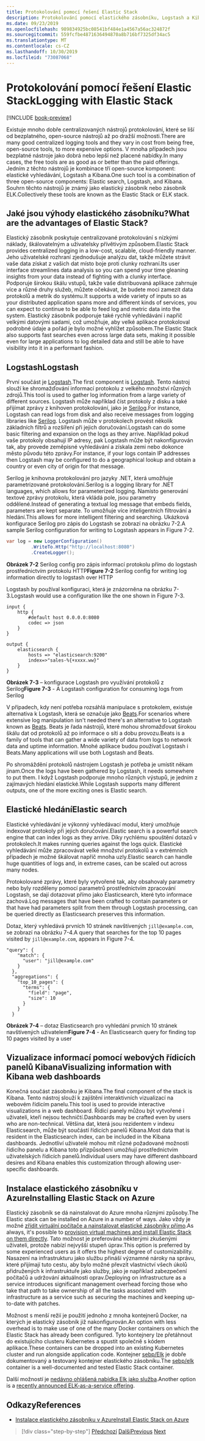 ```yaml
---
title: Protokolování pomocí řešení Elastic Stack
description: Protokolování pomocí elastického zásobníku, Logstash a Kibana
ms.date: 09/23/2019
ms.openlocfilehash: 989834925bc08541bf484e1a4567a56ac324872f
ms.sourcegitcommit: 559fcfbe4871636494870a8b716bf7325df34ac5
ms.translationtype: MT
ms.contentlocale: cs-CZ
ms.lasthandoff: 10/30/2019
ms.locfileid: "73087068"
---
```

# <a name="logging-with-elastic-stack"></a><span data-ttu-id="f77e3-103">Protokolování pomocí řešení Elastic Stack</span><span class="sxs-lookup"><span data-stu-id="f77e3-103">Logging with Elastic Stack</span></span>

[!INCLUDE [book-preview](../../../includes/book-preview.md)]

<span data-ttu-id="f77e3-104">Existuje mnoho dobře centralizovaných nástrojů protokolování, které se liší od bezplatného, open-source nástrojů až po dražší možnosti.</span><span class="sxs-lookup"><span data-stu-id="f77e3-104">There are many good centralized logging tools and they vary in cost from being free, open-source tools, to more expensive options.</span></span> <span data-ttu-id="f77e3-105">V mnoha případech jsou bezplatné nástroje jako dobrá nebo lepší než placené nabídky.</span><span class="sxs-lookup"><span data-stu-id="f77e3-105">In many cases, the free tools are as good as or better than the paid offerings.</span></span> <span data-ttu-id="f77e3-106">Jedním z těchto nástrojů je kombinace tří open-source komponent: elastické vyhledávání, Logstash a Kibana.</span><span class="sxs-lookup"><span data-stu-id="f77e3-106">One such tool is a combination of three open-source components: Elastic search, Logstash, and Kibana.</span></span>
<span data-ttu-id="f77e3-107">Souhrn těchto nástrojů je známý jako elastický zásobník nebo zásobník ELK.</span><span class="sxs-lookup"><span data-stu-id="f77e3-107">Collectively these tools are known as the Elastic Stack or ELK stack.</span></span>

## <a name="what-are-the-advantages-of-elastic-stack"></a><span data-ttu-id="f77e3-108">Jaké jsou výhody elastického zásobníku?</span><span class="sxs-lookup"><span data-stu-id="f77e3-108">What are the advantages of Elastic Stack?</span></span>

<span data-ttu-id="f77e3-109">Elastický zásobník poskytuje centralizované protokolování s nízkými náklady, škálovatelným a uživatelsky přívětivým způsobem.</span><span class="sxs-lookup"><span data-stu-id="f77e3-109">Elastic Stack provides centralized logging in a low-cost, scalable, cloud-friendly manner.</span></span> <span data-ttu-id="f77e3-110">Jeho uživatelské rozhraní zjednodušuje analýzu dat, takže můžete strávit vaše data získat z vašich dat místo boje proti clunky rozhraní.</span><span class="sxs-lookup"><span data-stu-id="f77e3-110">Its user interface streamlines data analysis so you can spend your time gleaning insights from your data instead of fighting with a clunky interface.</span></span> <span data-ttu-id="f77e3-111">Podporuje širokou škálu vstupů, takže vaše distribuovaná aplikace zahrnuje více a různé druhy služeb, můžete očekávat, že budete moci zamezit data protokolů a metrik do systému.</span><span class="sxs-lookup"><span data-stu-id="f77e3-111">It supports a wide variety of inputs so as your distributed application spans more and different kinds of services, you can expect to continue to be able to feed log and metric data into the system.</span></span> <span data-ttu-id="f77e3-112">Elastický zásobník podporuje také rychlé vyhledávání i napříč velkými datovými sadami, což umožňuje, aby velké aplikace protokoloval podrobné údaje a pořád je bylo možné vyhlížet způsobem.</span><span class="sxs-lookup"><span data-stu-id="f77e3-112">The Elastic Stack also supports fast searches even across large data sets, making it possible even for large applications to log detailed data and still be able to have visibility into it in a performant fashion.</span></span>

## <a name="logstash"></a><span data-ttu-id="f77e3-113">Logstash</span><span class="sxs-lookup"><span data-stu-id="f77e3-113">Logstash</span></span>

<span data-ttu-id="f77e3-114">První součást je [Logstash](https://www.elastic.co/products/logstash).</span><span class="sxs-lookup"><span data-stu-id="f77e3-114">The first component is [Logstash](https://www.elastic.co/products/logstash).</span></span> <span data-ttu-id="f77e3-115">Tento nástroj slouží ke shromažďování informací protokolu z velkého množství různých zdrojů.</span><span class="sxs-lookup"><span data-stu-id="f77e3-115">This tool is used to gather log information from a large variety of different sources.</span></span> <span data-ttu-id="f77e3-116">Logstash může například číst protokoly z disku a také přijímat zprávy z knihoven protokolování, jako je [Serilog](https://serilog.net/).</span><span class="sxs-lookup"><span data-stu-id="f77e3-116">For instance, Logstash can read logs from disk and also receive messages from logging libraries like [Serilog](https://serilog.net/).</span></span> <span data-ttu-id="f77e3-117">Logstash může v protokolech provést několik základních filtrů a rozšíření při jejich doručování.</span><span class="sxs-lookup"><span data-stu-id="f77e3-117">Logstash can do some basic filtering and expansion on the logs as they arrive.</span></span> <span data-ttu-id="f77e3-118">Například pokud vaše protokoly obsahují IP adresy, pak Logstash může být nakonfigurován tak, aby provede zeměpisné vyhledávání a získala zemi nebo dokonce město původu této zprávy.</span><span class="sxs-lookup"><span data-stu-id="f77e3-118">For instance, if your logs contain IP addresses then Logstash may be configured to do a geographical lookup and obtain a country or even city of origin for that message.</span></span>

<span data-ttu-id="f77e3-119">Serilog je knihovna protokolování pro jazyky .NET, která umožňuje parametrizované protokolování.</span><span class="sxs-lookup"><span data-stu-id="f77e3-119">Serilog is a logging library for .NET languages, which allows for parameterized logging.</span></span> <span data-ttu-id="f77e3-120">Namísto generování textové zprávy protokolu, která vkládá pole, jsou parametry oddělené.</span><span class="sxs-lookup"><span data-stu-id="f77e3-120">Instead of generating a textual log message that embeds fields, parameters are kept separate.</span></span> <span data-ttu-id="f77e3-121">To umožňuje více inteligentních filtrování a hledání.</span><span class="sxs-lookup"><span data-stu-id="f77e3-121">This allows for more intelligent filtering and searching.</span></span> <span data-ttu-id="f77e3-122">Ukázková konfigurace Serilog pro zápis do Logstash se zobrazí na obrázku 7-2.</span><span class="sxs-lookup"><span data-stu-id="f77e3-122">A sample Serilog configuration for writing to Logstash appears in Figure 7-2.</span></span>

```csharp
var log = new LoggerConfiguration()
         .WriteTo.Http("http://localhost:8080")
         .CreateLogger();
```

<span data-ttu-id="f77e3-123">**Obrázek 7-2** Serilog config pro zápis informací protokolu přímo do logstash prostřednictvím protokolu HTTP</span><span class="sxs-lookup"><span data-stu-id="f77e3-123">**Figure 7-2** Serilog config for writing log information directly to logstash over HTTP</span></span>

<span data-ttu-id="f77e3-124">Logstash by používal konfiguraci, která je znázorněna na obrázku 7-3.</span><span class="sxs-lookup"><span data-stu-id="f77e3-124">Logstash would use a configuration like the one shown in Figure 7-3.</span></span>

```
input {
    http {
        #default host 0.0.0.0:8080
        codec => json
    }
}

output {
    elasticsearch {
        hosts => "elasticsearch:9200"
        index=>"sales-%{+xxxx.ww}"
    }
}
```

<span data-ttu-id="f77e3-125">**Obrázek 7-3** – konfigurace Logstash pro využívání protokolů z Serilog</span><span class="sxs-lookup"><span data-stu-id="f77e3-125">**Figure 7-3** - A Logstash configuration for consuming logs from Serilog</span></span>

<span data-ttu-id="f77e3-126">V případech, kdy není potřeba rozsáhlá manipulace s protokolem, existuje alternativa k Logstash, která se označuje jako [Beats](https://www.elastic.co/products/beats).</span><span class="sxs-lookup"><span data-stu-id="f77e3-126">For scenarios where extensive log manipulation isn't needed there's an alternative to Logstash known as [Beats](https://www.elastic.co/products/beats).</span></span> <span data-ttu-id="f77e3-127">Beats je řada nástrojů, které mohou shromažďovat širokou škálu dat od protokolů až po informace o síti a dobu provozu.</span><span class="sxs-lookup"><span data-stu-id="f77e3-127">Beats is a family of tools that can gather a wide variety of data from logs to network data and uptime information.</span></span> <span data-ttu-id="f77e3-128">Mnohé aplikace budou používat Logstash i Beats.</span><span class="sxs-lookup"><span data-stu-id="f77e3-128">Many applications will use both Logstash and Beats.</span></span>

<span data-ttu-id="f77e3-129">Po shromáždění protokolů nástrojem Logstash je potřeba je umístit někam jinam.</span><span class="sxs-lookup"><span data-stu-id="f77e3-129">Once the logs have been gathered by Logstash, it needs somewhere to put them.</span></span> <span data-ttu-id="f77e3-130">I když Logstash podporuje mnoho různých výstupů, je jedním z zajímavých hledání elastické.</span><span class="sxs-lookup"><span data-stu-id="f77e3-130">While Logstash supports many different outputs, one of the more exciting ones is Elastic search.</span></span>

## <a name="elastic-search"></a><span data-ttu-id="f77e3-131">Elastické hledání</span><span class="sxs-lookup"><span data-stu-id="f77e3-131">Elastic search</span></span>

<span data-ttu-id="f77e3-132">Elastické vyhledávání je výkonný vyhledávací modul, který umožňuje indexovat protokoly při jejich doručování.</span><span class="sxs-lookup"><span data-stu-id="f77e3-132">Elastic search is a powerful search engine that can index logs as they arrive.</span></span> <span data-ttu-id="f77e3-133">Díky rychlému spouštění dotazů v protokolech.</span><span class="sxs-lookup"><span data-stu-id="f77e3-133">It makes running queries against the logs quick.</span></span> <span data-ttu-id="f77e3-134">Elastické vyhledávání může zpracovávat velké množství protokolů a v extrémních případech je možné škálovat napříč mnoha uzly.</span><span class="sxs-lookup"><span data-stu-id="f77e3-134">Elastic search can handle huge quantities of logs and, in extreme cases, can be scaled out across many nodes.</span></span>

<span data-ttu-id="f77e3-135">Protokolované zprávy, které byly vytvořené tak, aby obsahovaly parametry nebo byly rozděleny pomocí parametrů prostřednictvím zpracování Logstash, se dají dotazovat přímo jako Elasticsearch, které tyto informace zachová.</span><span class="sxs-lookup"><span data-stu-id="f77e3-135">Log messages that have been crafted to contain parameters or that have had parameters split from them through Logstash processing, can be queried directly as Elasticsearch preserves this information.</span></span>

<span data-ttu-id="f77e3-136">Dotaz, který vyhledává prvních 10 stránek navštívených `jill@example.com`, se zobrazí na obrázku 7-4.</span><span class="sxs-lookup"><span data-stu-id="f77e3-136">A query that searches for the top 10 pages visited by `jill@example.com`, appears in Figure 7-4.</span></span>

```
"query": {
    "match": {
      "user": "jill@example.com"
    }
  },
  "aggregations": {
    "top_10_pages": {
      "terms": {
        "field": "page",
        "size": 10
      }
    }
  }
```

<span data-ttu-id="f77e3-137">**Obrázek 7-4** – dotaz Elasticsearch pro vyhledání prvních 10 stránek navštívených uživatelem</span><span class="sxs-lookup"><span data-stu-id="f77e3-137">**Figure 7-4** - An Elasticsearch query for finding top 10 pages visited by a user</span></span>

## <a name="visualizing-information-with-kibana-web-dashboards"></a><span data-ttu-id="f77e3-138">Vizualizace informací pomocí webových řídicích panelů Kibana</span><span class="sxs-lookup"><span data-stu-id="f77e3-138">Visualizing information with Kibana web dashboards</span></span>

<span data-ttu-id="f77e3-139">Konečná součást zásobníku je Kibana.</span><span class="sxs-lookup"><span data-stu-id="f77e3-139">The final component of the stack is Kibana.</span></span> <span data-ttu-id="f77e3-140">Tento nástroj slouží k zajištění interaktivních vizualizací na webovém řídicím panelu.</span><span class="sxs-lookup"><span data-stu-id="f77e3-140">This tool is used to provide interactive visualizations in a web dashboard.</span></span> <span data-ttu-id="f77e3-141">Řídicí panely můžou být vytvořené i uživateli, kteří nejsou techničtí.</span><span class="sxs-lookup"><span data-stu-id="f77e3-141">Dashboards may be crafted even by users who are non-technical.</span></span> <span data-ttu-id="f77e3-142">Většina dat, která jsou rezidentem v indexu Elasticsearch, může být součástí řídicích panelů Kibana.</span><span class="sxs-lookup"><span data-stu-id="f77e3-142">Most data that is resident in the Elasticsearch index, can be included in the Kibana dashboards.</span></span> <span data-ttu-id="f77e3-143">Jednotliví uživatelé mohou mít různé požadované možnosti řídicího panelu a Kibana toto přizpůsobení umožňují prostřednictvím uživatelských řídicích panelů.</span><span class="sxs-lookup"><span data-stu-id="f77e3-143">Individual users may have different dashboard desires and Kibana enables this customization through allowing user-specific dashboards.</span></span>

## <a name="installing-elastic-stack-on-azure"></a><span data-ttu-id="f77e3-144">Instalace elastického zásobníku v Azure</span><span class="sxs-lookup"><span data-stu-id="f77e3-144">Installing Elastic Stack on Azure</span></span>

<span data-ttu-id="f77e3-145">Elastický zásobník se dá nainstalovat do Azure mnoha různými způsoby.</span><span class="sxs-lookup"><span data-stu-id="f77e3-145">The Elastic stack can be installed on Azure in a number of ways.</span></span> <span data-ttu-id="f77e3-146">Jako vždy je možné [zřídit virtuální počítače a nainstalovat elastické zásobníky přímo](https://docs.microsoft.com/azure/virtual-machines/linux/tutorial-elasticsearch).</span><span class="sxs-lookup"><span data-stu-id="f77e3-146">As always, it's possible to [provision virtual machines and install Elastic Stack on them directly](https://docs.microsoft.com/azure/virtual-machines/linux/tutorial-elasticsearch).</span></span> <span data-ttu-id="f77e3-147">Tato možnost je preferována některými zkušenými uživateli, protože nabízí nejvyšší stupeň úprav.</span><span class="sxs-lookup"><span data-stu-id="f77e3-147">This option is preferred by some experienced users as it offers the highest degree of customizability.</span></span> <span data-ttu-id="f77e3-148">Nasazení na infrastrukturu jako službu přináší významné nároky na správu, které přijímají tuto cestu, aby bylo možné převzít vlastnictví všech úkolů přidružených k infrastruktuře jako služby, jako je například zabezpečení počítačů a udržování aktuálnosti oprav.</span><span class="sxs-lookup"><span data-stu-id="f77e3-148">Deploying on infrastructure as a service introduces significant management overhead forcing those who take that path to take ownership of all the tasks associated with infrastructure as a service such as securing the machines and keeping up-to-date with patches.</span></span>

<span data-ttu-id="f77e3-149">Možnost s menší režií je použití jednoho z mnoha kontejnerů Docker, na kterých je elastický zásobník již nakonfigurován.</span><span class="sxs-lookup"><span data-stu-id="f77e3-149">An option with less overhead is to make use of one of the many Docker containers on which the Elastic Stack has already been configured.</span></span> <span data-ttu-id="f77e3-150">Tyto kontejnery lze přetáhnout do existujícího clusteru Kubernetes a spustit společně s kódem aplikace.</span><span class="sxs-lookup"><span data-stu-id="f77e3-150">These containers can be dropped into an existing Kubernetes cluster and run alongside application code.</span></span> <span data-ttu-id="f77e3-151">Kontejner [sebp/Elk](https://elk-docker.readthedocs.io/) je dobře dokumentovaný a testovaný kontejner elastického zásobníku.</span><span class="sxs-lookup"><span data-stu-id="f77e3-151">The [sebp/elk](https://elk-docker.readthedocs.io/) container is a well-documented and tested Elastic Stack container.</span></span>

<span data-ttu-id="f77e3-152">Další možností je [nedávno ohlášená nabídka Elk jako služba](https://devops.com/logz-io-unveils-azure-open-source-elk-monitoring-solution/).</span><span class="sxs-lookup"><span data-stu-id="f77e3-152">Another option is a [recently announced ELK-as-a-service offering](https://devops.com/logz-io-unveils-azure-open-source-elk-monitoring-solution/).</span></span>

## <a name="references"></a><span data-ttu-id="f77e3-153">Odkazy</span><span class="sxs-lookup"><span data-stu-id="f77e3-153">References</span></span>

- [<span data-ttu-id="f77e3-154">Instalace elastického zásobníku v Azure</span><span class="sxs-lookup"><span data-stu-id="f77e3-154">Install Elastic Stack on Azure</span></span>](https://docs.microsoft.com/azure/virtual-machines/linux/tutorial-elasticsearch)

>[!div class="step-by-step"]
><span data-ttu-id="f77e3-155">[Předchozí](observability-patterns.md)
>[Další](monitoring-azure-kubernetes.md)</span><span class="sxs-lookup"><span data-stu-id="f77e3-155">[Previous](observability-patterns.md)
[Next](monitoring-azure-kubernetes.md)</span></span>
